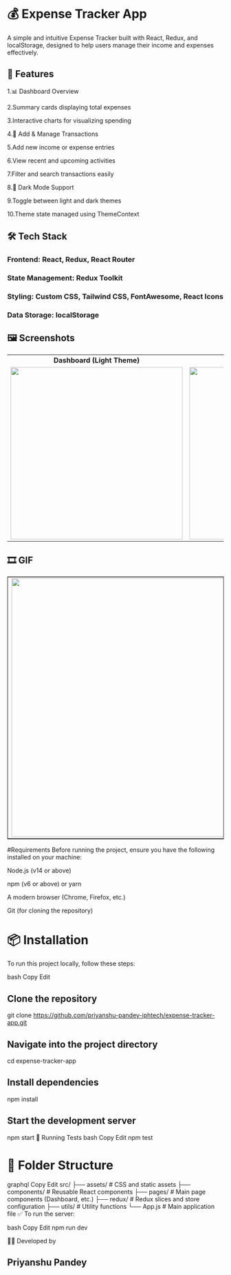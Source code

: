 # 💰 Expense Tracker App
A simple and intuitive Expense Tracker built with React, Redux, and localStorage, designed to help users manage their income and expenses effectively.

## 🚀 Features
1.📊 Dashboard Overview

2.Summary cards displaying total expenses

3.Interactive charts for visualizing spending

4.💸 Add & Manage Transactions

5.Add new income or expense entries

6.View recent and upcoming activities

7.Filter and search transactions easily

8.🌙 Dark Mode Support

9.Toggle between light and dark themes

10.Theme state managed using ThemeContext

## 🛠️ Tech Stack
### Frontend: React, Redux, React Router

### State Management: Redux Toolkit

### Styling: Custom CSS, Tailwind CSS, FontAwesome, React Icons

### Data Storage: localStorage

## 🖼️ Screenshots


<table> <tr> <td align="center"><strong>Dashboard (Light Theme)</strong></td> <td align="center"><strong>Dashboard (Dark Theme)</strong></td> </tr> <tr> <td align="center"> <img src="https://github.com/user-attachments/assets/162884a6-6d17-4b1b-aecc-b5f95f7cb74f" width="400" /> </td> <td align="center"> <img src="https://github.com/user-attachments/assets/558b2780-8aeb-47c7-85a4-92201307aac6" width="400" /> </td> </tr> </table>



## 🎞️ GIF 
<table border="1" style="border-collapse: collapse;">
  <tr>
    <td>
      <img src="https://github.com/user-attachments/assets/93f2dc37-8d13-4487-941f-d00d795a18dd" width="600" />
    </td>
  </tr>
</table>

#Requirements
Before running the project, ensure you have the following installed on your machine:

Node.js (v14 or above)

npm (v6 or above) or yarn

A modern browser (Chrome, Firefox, etc.)

Git (for cloning the repository)



# 📦 Installation
To run this project locally, follow these steps:

bash
Copy
Edit

## Clone the repository
git clone https://github.com/priyanshu-pandey-iphtech/expense-tracker-app.git

## Navigate into the project directory
cd expense-tracker-app

## Install dependencies
npm install

## Start the development server
npm start
🧪 Running Tests
bash
Copy
Edit
npm test
# 📁 Folder Structure
graphql
Copy
Edit
src/
├── assets/         # CSS and static assets
├── components/     # Reusable React components
├── pages/          # Main page components (Dashboard, etc.)
├── redux/          # Redux slices and store configuration
├── utils/          # Utility functions
└── App.js          # Main application file
✅ To run the server:

bash
Copy
Edit
npm run dev


🙋‍♂️ 
Developed  by 
## Priyanshu Pandey
